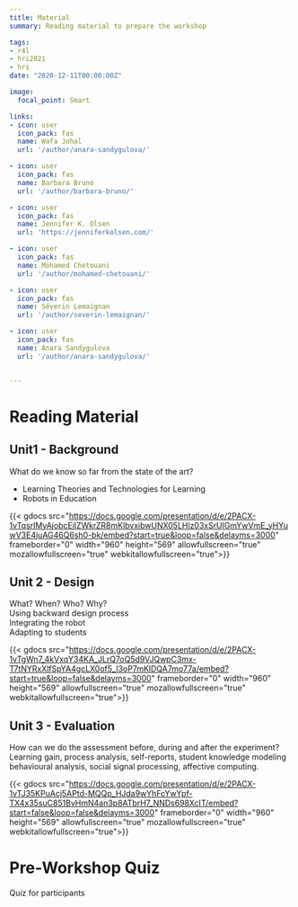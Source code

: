```yaml
---
title: Material
summary: Reading material to prepare the workshop

tags:
- r4l
- hri2021
- hri
date: "2020-12-11T00:00:00Z"

image:
  focal_point: Smart

links:
- icon: user
  icon_pack: fas
  name: Wafa Johal
  url: '/author/anara-sandygulova/'

- icon: user
  icon_pack: fas
  name: Barbara Bruno
  url: '/author/barbara-bruno/'

- icon: user
  icon_pack: fas
  name: Jennifer K. Olsen
  url: 'https://jenniferkolsen.com/'

- icon: user
  icon_pack: fas
  name: Mohamed Chetouani
  url: '/author/mohamed-chetouani/'

- icon: user
  icon_pack: fas
  name: Séverin Lemaignan
  url: '/author/severin-lemaignan/'

- icon: user
  icon_pack: fas
  name: Anara Sandygulova
  url: '/author/anara-sandygulova/'


---
```



# Reading Material

## **Unit1 - Background**
 What do we know so far from the state of the art? 
 - Learning Theories and Technologies for Learning 
 - Robots in Education

{{< gdocs src="https://docs.google.com/presentation/d/e/2PACX-1vTqsrIMyAjobcEjlZWkrZR8mKlbvxibwUNX05LHlz03xSrUIGmYwVmE_yHYuwV3E4juAG46Q6sh0-bk/embed?start=true&loop=false&delayms=3000" frameborder="0" width="960" height="569" allowfullscreen="true" mozallowfullscreen="true" webkitallowfullscreen="true">}}

## **Unit 2 - Design** 
What? When? Who? Why? <br> Using backward design process  <br> Integrating the robot  <br> Adapting to students


{{< gdocs src="https://docs.google.com/presentation/d/e/2PACX-1vTgWn7_4kVxqY34KA_JLrQ7oQ5d9VJQwpC3mx-T7tNYRxXlfSpYA4gcLX0of5_I3oP7mKlDQA7mo77a/embed?start=true&loop=false&delayms=3000" frameborder="0" width="960" height="569" allowfullscreen="true" mozallowfullscreen="true" webkitallowfullscreen="true">}}

## **Unit 3 - Evaluation** 
How can we do the assessment before, during and after the experiment? <br> Learning gain, process analysis, self-reports, student knowledge modeling behavioural analysis, social signal processing, affective computing.

{{< gdocs src="https://docs.google.com/presentation/d/e/2PACX-1vTJ35KPuAcj5APtd-MQQp_HJda9wYhFcYwYpf-TX4x35suC851BvHmN4an3p8ATbrH7_NNDs698XcIT/embed?start=false&loop=false&delayms=3000" frameborder="0" width="960" height="569" allowfullscreen="true" mozallowfullscreen="true" webkitallowfullscreen="true">}}

# Pre-Workshop Quiz
Quiz for participants
